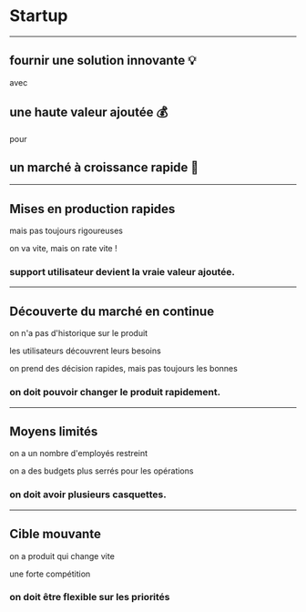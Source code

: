 # Startup

---
<style scoped>
section {
    text-align: center
}
</style>

## fournir une solution **innovante** 💡
avec
## une haute **valeur** ajoutée 💰️
pour
## un marché à croissance **rapide** 🚀

---

## Mises en production **rapides**

mais pas toujours rigoureuses

on va vite, mais on rate vite !

### **support utilisateur** devient la vraie valeur ajoutée.

---

## **Découverte** du marché en continue

on n'a pas d'historique sur le produit

les utilisateurs découvrent leurs besoins

on prend des décision rapides, mais pas toujours les bonnes

### on doit pouvoir **changer le produit rapidement**.

---

## Moyens **limités**

on a un nombre d'employés restreint

on a des budgets plus serrés pour les opérations

### on doit avoir **plusieurs casquettes**.

---

## Cible **mouvante**

on a produit qui change vite

une forte compétition

### on doit être **flexible** sur les priorités

